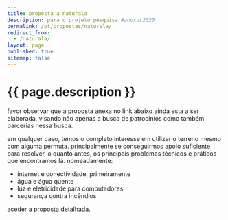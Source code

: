```yaml
---
title: proposta a naturala
description: para o projeto pesquisa #ahoxus2020
permalink: /pt/propostas/naturala/
redirect_from:
  - /naturala/
layout: page
published: true
sitemap: false
---
```


# {{ page.description }}

favor observar que a proposta anexa no link abaixo ainda esta a ser elaborada, visando não apenas a busca de patrocínios como também parcerias nessa busca.

em qualquer caso, temos o completo interesse em utilizar o terreno mesmo com alguma permuta. principalmente se conseguirmos apoio suficiente para resolver, o quanto antes, os principais problemas técnicos e práticos que encontramos lá. nomeadamente:
- internet e conectividade, primeiramente
- água e água quente
- luz e eletricidade para computadores
- segurança contra incêndios

[aceder a proposta detalhada](https://docs.google.com/document/d/1I45xc2cJa5A0MUle59r0VDeNz78y87HhV9ZhDgUQDRw/edit?usp=drivesdk).
